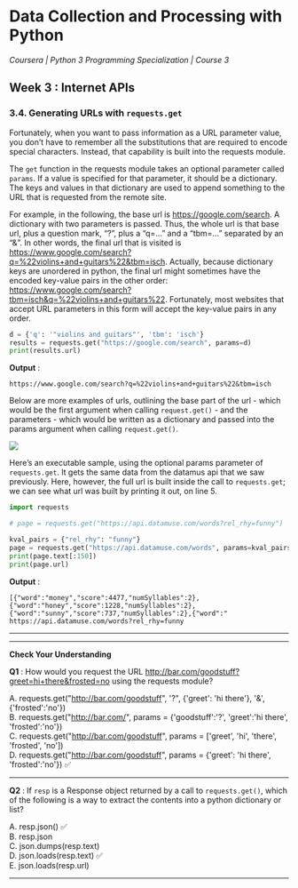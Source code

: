 # Data Collection and Processing with Python
*Coursera | Python 3 Programming Specialization | Course 3*

## Week 3 : Internet APIs
### 3.4. Generating URLs with `requests.get`


Fortunately, when you want to pass information as a URL parameter value, you don’t have to remember all the substitutions that are required to encode special characters. Instead, that capability is built into the requests module.

The `get` function in the requests module takes an optional parameter called `params`. If a value is specified for that parameter, it should be a dictionary. The keys and values in that dictionary are used to append something to the URL that is requested from the remote site.

For example, in the following, the base url is https://google.com/search. A dictionary with two parameters is passed. Thus, the whole url is that base url, plus a question mark, “?”, plus a “q=…” and a “tbm=…” separated by an “&”. In other words, the final url that is visited is https://www.google.com/search?q=%22violins+and+guitars%22&tbm=isch. Actually, because dictionary keys are unordered in python, the final url might sometimes have the encoded key-value pairs in the other order: https://www.google.com/search?tbm=isch&q=%22violins+and+guitars%22. Fortunately, most websites that accept URL parameters in this form will accept the key-value pairs in any order.

```python
d = {'q': '"violins and guitars"', 'tbm': 'isch'}
results = requests.get("https://google.com/search", params=d)
print(results.url)
```

**Output** :

```
https://www.google.com/search?q=%22violins+and+guitars%22&tbm=isch
```

Below are more examples of urls, outlining the base part of the url - which would be the first argument when calling `request.get()` - and the parameters - which would be written as a dictionary and passed into the params argument when calling `request.get()`.

![](https://fopp.umsi.education/runestone/static/fopp/_images/urlexamples.png)

Here’s an executable sample, using the optional params parameter of `requests.get`. It gets the same data from the datamus api that we saw previously. Here, however, the full url is built inside the call to `requests.get`; we can see what url was built by printing it out, on line 5.

```python
import requests

# page = requests.get("https://api.datamuse.com/words?rel_rhy=funny")

kval_pairs = {"rel_rhy": "funny"}
page = requests.get("https://api.datamuse.com/words", params=kval_pairs)
print(page.text[:150])
print(page.url)
```

**Output** :

```
[{"word":"money","score":4477,"numSyllables":2},{"word":"honey","score":1228,"numSyllables":2},{"word":"sunny","score":737,"numSyllables":2},{"word":"
https://api.datamuse.com/words?rel_rhy=funny
```


------
------

**Check Your Understanding**

**Q1** : How would you request the URL http://bar.com/goodstuff?greet=hi+there&frosted=no using the requests module?

A. requests.get("http://bar.com/goodstuff", '?", {'greet': 'hi there'}, '&', {'frosted':'no'})  <br>
B. requests.get("http://bar.com/", params = {'goodstuff':'?', 'greet':'hi there', 'frosted':'no'})  <br>
C. requests.get("http://bar.com/goodstuff", params = ['greet', 'hi', 'there', 'frosted', 'no'])  <br>
D. requests.get("http://bar.com/goodstuff", params = {'greet': 'hi there', 'frosted':'no'})  ✅ <br>

----

**Q2** : If `resp` is a Response object returned by a call to `requests.get()`, which of the following is a way to extract the contents into a python dictionary or list?

A. resp.json()   ✅ <br>
B. resp.json  <br>
C. json.dumps(resp.text)  <br>
D. json.loads(resp.text)  ✅ <br>
E. json.loads(resp.url)  <br>

--------
